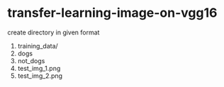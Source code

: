 # transfer-learning-image-on-vgg16
create directory in given format
1. training_data/
  1. dogs
  2. not_dogs
2. test_img_1.png
3. test_img_2.png
